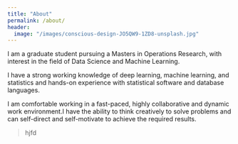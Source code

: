 ```yaml
---
title: "About"
permalink: /about/
header:
  image: "/images/conscious-design-JO5QW9-1ZD8-unsplash.jpg"
---
```


I am a graduate student pursuing a Masters in Operations Research, with interest in the field of Data Science and Machine Learning.

I have a strong working knowledge of deep learning, machine learning, and statistics and hands-on experience with statistical software and database languages.

I am comfortable working in a fast-paced, highly collaborative and dynamic work environment.I have the ability to think creatively to solve problems and can self-direct and self-motivate to achieve the required results.

> hjfd
